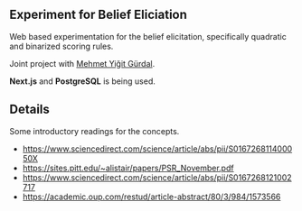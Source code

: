 ## Experiment for Belief Eliciation

Web based experimentation for the belief elicitation, specifically quadratic and binarized scoring rules.

Joint project with [Mehmet Yiğit Gürdal](https://econ.boun.edu.tr/mehmet-yigit-gurdal-0).

**Next.js** and **PostgreSQL** is being used. 

## Details

Some introductory readings for the concepts.

- https://www.sciencedirect.com/science/article/abs/pii/S016726811400050X
- https://sites.pitt.edu/~alistair/papers/PSR_November.pdf
- https://www.sciencedirect.com/science/article/abs/pii/S0167268121002717
- https://academic.oup.com/restud/article-abstract/80/3/984/1573566